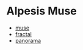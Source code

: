 Alpesis Muse
==============================================================================

- [muse](https://github.com/alpesis-muse/muse)
- [fractal](https://github.com/alpesis-muse/fractal)
- [panorama](https://github.com/alpesis-muse/panorama)
